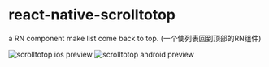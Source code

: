 # react-native-scrolltotop
a RN component make list come back to top. (一个使列表回到顶部的RN组件)

![scrolltotop ios preview](http://i.imgur.com/FeNTNJw.gif)
![scrolltotop android preview](http://i.imgur.com/TcVs6Hn.gif)